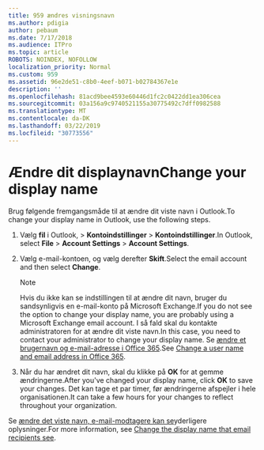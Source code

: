 ```yaml
---
title: 959 ændres visningsnavn
ms.author: pdigia
author: pebaum
ms.date: 7/17/2018
ms.audience: ITPro
ms.topic: article
ROBOTS: NOINDEX, NOFOLLOW
localization_priority: Normal
ms.custom: 959
ms.assetid: 96e2de51-c8b0-4eef-b071-b02784367e1e
description: ''
ms.openlocfilehash: 81acd9bee4593e60446d1fc2c0422dd1ea306cea
ms.sourcegitcommit: 03a156a9c9740521155a30775492c7dff0982588
ms.translationtype: MT
ms.contentlocale: da-DK
ms.lasthandoff: 03/22/2019
ms.locfileid: "30773556"
---
```

# <a name="change-your-display-name"></a><span data-ttu-id="b1146-102">Ændre dit displaynavn</span><span class="sxs-lookup"><span data-stu-id="b1146-102">Change your display name</span></span>
  
<span data-ttu-id="b1146-103">Brug følgende fremgangsmåde til at ændre dit viste navn i Outlook.</span><span class="sxs-lookup"><span data-stu-id="b1146-103">To change your display name in Outlook, use the following steps.</span></span>
  
1. <span data-ttu-id="b1146-104">Vælg **fil** i Outlook, \> **Kontoindstillinger** \> **Kontoindstillinger**.</span><span class="sxs-lookup"><span data-stu-id="b1146-104">In Outlook, select **File** \> **Account Settings** \> **Account Settings**.</span></span>
    
2. <span data-ttu-id="b1146-105">Vælg e-mail-kontoen, og vælg derefter **Skift**.</span><span class="sxs-lookup"><span data-stu-id="b1146-105">Select the email account and then select **Change**.</span></span>
    
    > [!NOTE]
    > <span data-ttu-id="b1146-106">Hvis du ikke kan se indstillingen til at ændre dit navn, bruger du sandsynligvis en e-mail-konto på Microsoft Exchange.</span><span class="sxs-lookup"><span data-stu-id="b1146-106">If you do not see the option to change your display name, you are probably using a Microsoft Exchange email account.</span></span> <span data-ttu-id="b1146-107">I så fald skal du kontakte administratoren for at ændre dit viste navn.</span><span class="sxs-lookup"><span data-stu-id="b1146-107">In this case, you need to contact your administrator to change your display name.</span></span> <span data-ttu-id="b1146-108">Se [ændre et brugernavn og e-mail-adresse i Office 365](https://support.office.com/article/fb5ac074-e203-4e1f-9843-b9d1a3e03297.aspx).</span><span class="sxs-lookup"><span data-stu-id="b1146-108">See [Change a user name and email address in Office 365](https://support.office.com/article/fb5ac074-e203-4e1f-9843-b9d1a3e03297.aspx).</span></span> 
  
3. <span data-ttu-id="b1146-109">Når du har ændret dit navn, skal du klikke på **OK** for at gemme ændringerne.</span><span class="sxs-lookup"><span data-stu-id="b1146-109">After you've changed your display name, click **OK** to save your changes.</span></span> <span data-ttu-id="b1146-110">Det kan tage et par timer, før ændringerne afspejler i hele organisationen.</span><span class="sxs-lookup"><span data-stu-id="b1146-110">It can take a few hours for your changes to reflect throughout your organization.</span></span> 
    
<span data-ttu-id="b1146-111">Se [ændre det viste navn, e-mail-modtagere kan se](https://support.office.com/article/2b53331a-ba2a-4803-88dc-ac9fe376c8a9.aspx)yderligere oplysninger.</span><span class="sxs-lookup"><span data-stu-id="b1146-111">For more information, see [Change the display name that email recipients see](https://support.office.com/article/2b53331a-ba2a-4803-88dc-ac9fe376c8a9.aspx).</span></span>
  

